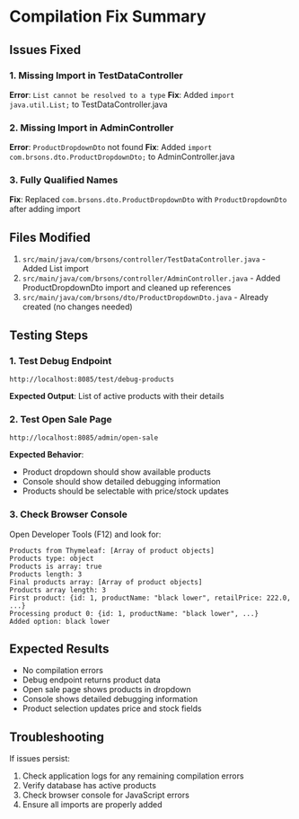 # Compilation Fix Summary

## Issues Fixed

### 1. Missing Import in TestDataController
**Error**: `List cannot be resolved to a type`
**Fix**: Added `import java.util.List;` to TestDataController.java

### 2. Missing Import in AdminController  
**Error**: `ProductDropdownDto` not found
**Fix**: Added `import com.brsons.dto.ProductDropdownDto;` to AdminController.java

### 3. Fully Qualified Names
**Fix**: Replaced `com.brsons.dto.ProductDropdownDto` with `ProductDropdownDto` after adding import

## Files Modified
1. `src/main/java/com/brsons/controller/TestDataController.java` - Added List import
2. `src/main/java/com/brsons/controller/AdminController.java` - Added ProductDropdownDto import and cleaned up references
3. `src/main/java/com/brsons/dto/ProductDropdownDto.java` - Already created (no changes needed)

## Testing Steps

### 1. Test Debug Endpoint
```
http://localhost:8085/test/debug-products
```
**Expected Output**: List of active products with their details

### 2. Test Open Sale Page
```
http://localhost:8085/admin/open-sale
```
**Expected Behavior**: 
- Product dropdown should show available products
- Console should show detailed debugging information
- Products should be selectable with price/stock updates

### 3. Check Browser Console
Open Developer Tools (F12) and look for:
```
Products from Thymeleaf: [Array of product objects]
Products type: object
Products is array: true
Products length: 3
Final products array: [Array of product objects]
Products array length: 3
First product: {id: 1, productName: "black lower", retailPrice: 222.0, ...}
Processing product 0: {id: 1, productName: "black lower", ...}
Added option: black lower
```

## Expected Results
- No compilation errors
- Debug endpoint returns product data
- Open sale page shows products in dropdown
- Console shows detailed debugging information
- Product selection updates price and stock fields

## Troubleshooting
If issues persist:
1. Check application logs for any remaining compilation errors
2. Verify database has active products
3. Check browser console for JavaScript errors
4. Ensure all imports are properly added
